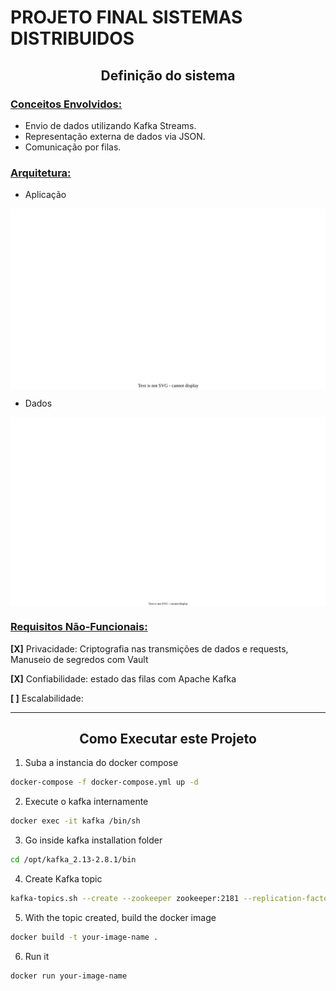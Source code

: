 # PROJETO FINAL SISTEMAS DISTRIBUIDOS

##  <center> **Definição do sistema** </center>

### <u>Conceitos Envolvidos:</u>
- Envio de dados utilizando Kafka Streams.
- Representação externa de dados via JSON.
- Comunicação por filas.
  
### <u>Arquitetura:</u>

- Aplicação
  
<img alt="arquitetura da aplicação distribuida" align="center" src="assets/arctecture.drawio.svg">

- Dados

<img alt="arquitetura dos dados" align="center" src="assets/data_models.drawio.svg">

### <u>Requisitos Não-Funcionais:</u>

**[X]** Privacidade: Criptografia nas transmições de dados e requests, Manuseio de segredos com Vault

**[X]** Confiabilidade: estado das filas com Apache Kafka

**[ ]** Escalabilidade: 

----
## <center> **Como Executar este Projeto** </center>

1. Suba a instancia do docker compose
```sh
docker-compose -f docker-compose.yml up -d
```
2. Execute o kafka internamente
```sh
docker exec -it kafka /bin/sh
```
3. Go inside kafka installation folder
```sh
cd /opt/kafka_2.13-2.8.1/bin
```
4. Create Kafka topic
```sh
kafka-topics.sh --create --zookeeper zookeeper:2181 --replication-factor 1 --partitions 1 --topic trips_data
```
5. With the topic created, build the docker image
```sh
docker build -t your-image-name .
```
6. Run it
```sh
docker run your-image-name
```
